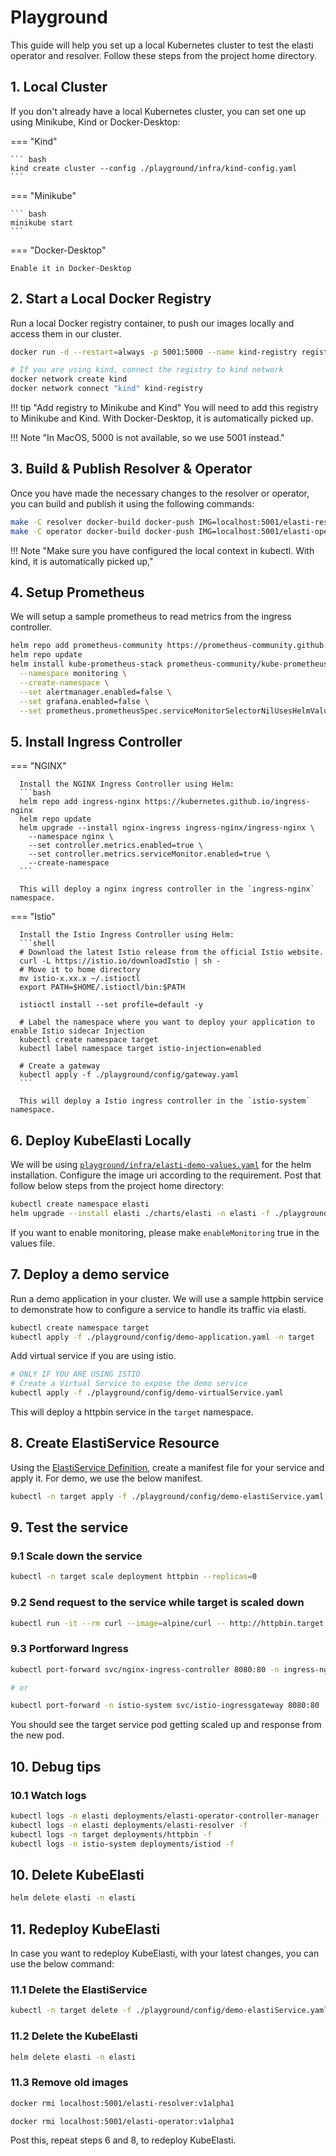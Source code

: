 # Playground

This guide will help you set up a local Kubernetes cluster to test the elasti operator and resolver. Follow these steps from the project home directory.

## 1. Local Cluster

If you don't already have a local Kubernetes cluster, you can set one up using Minikube, Kind or Docker-Desktop:

=== "Kind"

    ``` bash
    kind create cluster --config ./playground/infra/kind-config.yaml
    ```

=== "Minikube"

    ``` bash
    minikube start
    ```

=== "Docker-Desktop"

    Enable it in Docker-Desktop

## 2. Start a Local Docker Registry

Run a local Docker registry container, to push our images locally and access them in our cluster.

``` bash
docker run -d --restart=always -p 5001:5000 --name kind-registry registry:2;

# If you are using kind, connect the registry to kind network
docker network create kind
docker network connect "kind" kind-registry
```

!!! tip "Add registry to Minikube and Kind"
    You will need to add this registry to Minikube and Kind. With Docker-Desktop, it is automatically picked up.

!!! Note "In MacOS, 5000 is not available, so we use 5001 instead."


## 3. Build & Publish Resolver & Operator

Once you have made the necessary changes to the resolver or operator, you can build and publish it using the following commands:

```bash
make -C resolver docker-build docker-push IMG=localhost:5001/elasti-resolver:v1alpha1
make -C operator docker-build docker-push IMG=localhost:5001/elasti-operator:v1alpha1
```

!!! Note "Make sure you have configured the local context in kubectl. With kind, it is automatically picked up,"

## 4. Setup Prometheus

We will setup a sample prometheus to read metrics from the ingress controller.

```bash
helm repo add prometheus-community https://prometheus-community.github.io/helm-charts
helm repo update
helm install kube-prometheus-stack prometheus-community/kube-prometheus-stack \
  --namespace monitoring \
  --create-namespace \
  --set alertmanager.enabled=false \
  --set grafana.enabled=false \
  --set prometheus.prometheusSpec.serviceMonitorSelectorNilUsesHelmValues=false
```

## 5. Install Ingress Controller

=== "NGINX"

      Install the NGINX Ingress Controller using Helm:
      ```bash
      helm repo add ingress-nginx https://kubernetes.github.io/ingress-nginx
      helm repo update
      helm upgrade --install nginx-ingress ingress-nginx/ingress-nginx \
        --namespace nginx \
        --set controller.metrics.enabled=true \
        --set controller.metrics.serviceMonitor.enabled=true \
        --create-namespace
      ```

      This will deploy a nginx ingress controller in the `ingress-nginx` namespace.

=== "Istio"

      Install the Istio Ingress Controller using Helm:
      ```shell
      # Download the latest Istio release from the official Istio website.
      curl -L https://istio.io/downloadIstio | sh -
      # Move it to home directory
      mv istio-x.xx.x ~/.istioctl
      export PATH=$HOME/.istioctl/bin:$PATH

      istioctl install --set profile=default -y

      # Label the namespace where you want to deploy your application to enable Istio sidecar Injection
      kubectl create namespace target
      kubectl label namespace target istio-injection=enabled

      # Create a gateway
      kubectl apply -f ./playground/config/gateway.yaml
      ```

      This will deploy a Istio ingress controller in the `istio-system` namespace.

## 6. Deploy KubeElasti Locally

We will be using [`playground/infra/elasti-demo-values.yaml`](https://github.com/truefoundry/KubeElasti/blob/main/playground/infra/elasti-demo-values.yaml) for the helm installation. Configure the image uri according to the requirement. Post that follow below steps from the project home directory:

```bash
kubectl create namespace elasti
helm upgrade --install elasti ./charts/elasti -n elasti -f ./playground/infra/elasti-demo-values.yaml
```

If you want to enable monitoring, please make `enableMonitoring` true in the values file.

## 7. Deploy a demo service

Run a demo application in your cluster. We will use a sample httpbin service to demonstrate how to configure a service to handle its traffic via elasti.

```bash
kubectl create namespace target
kubectl apply -f ./playground/config/demo-application.yaml -n target
```

Add virtual service if you are using istio.

```bash
# ONLY IF YOU ARE USING ISTIO
# Create a Virtual Service to expose the demo service
kubectl apply -f ./playground/config/demo-virtualService.yaml
```

This will deploy a httpbin service in the `target` namespace.

## 8. Create ElastiService Resource

Using the [ElastiService Definition](/src/gs-configure-elastiservice/), create a manifest file for your service and apply it. For demo, we use the below manifest.

```bash
kubectl -n target apply -f ./playground/config/demo-elastiService.yaml
```


## 9. Test the service

### 9.1 Scale down the service

```bash
kubectl -n target scale deployment httpbin --replicas=0
```

### 9.2 Send request to the service while target is scaled down

```bash
kubectl run -it --rm curl --image=alpine/curl -- http://httpbin.target.svc.cluster.local/headers
```

### 9.3 Portforward Ingress

```bash
kubectl port-forward svc/nginx-ingress-controller 8080:80 -n ingress-nginx

# or 

kubectl port-forward -n istio-system svc/istio-ingressgateway 8080:80
```

You should see the target service pod getting scaled up and response from the new pod.

## 10. Debug tips

### 10.1 Watch logs

```bash
kubectl logs -n elasti deployments/elasti-operator-controller-manager -f
kubectl logs -n elasti deployments/elasti-resolver -f
kubectl logs -n target deployments/httpbin -f
kubectl logs -n istio-system deployments/istiod -f
```

## 10. Delete KubeElasti

```bash
helm delete elasti -n elasti
```

## 11. Redeploy KubeElasti

In case you want to redeploy KubeElasti, with your latest changes, you can use the below command:

### 11.1 Delete the ElastiService
```bash
kubectl -n target delete -f ./playground/config/demo-elastiService.yaml
```

### 11.2 Delete the KubeElasti
```bash
helm delete elasti -n elasti
```

### 11.3 Remove old images
```bash
docker rmi localhost:5001/elasti-resolver:v1alpha1

docker rmi localhost:5001/elasti-operator:v1alpha1
```

Post this, repeat steps 6 and 8, to redeploy KubeElasti.

